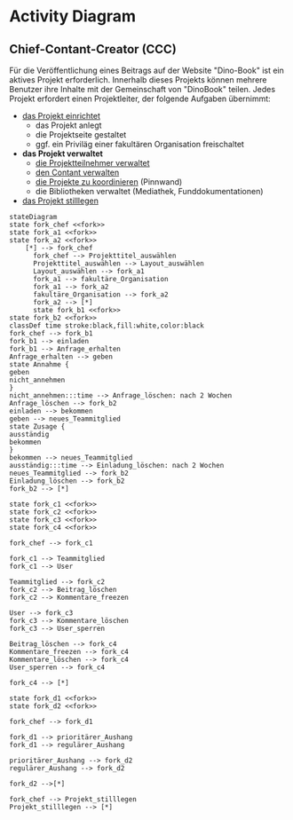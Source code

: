 # Activity Diagram

## Chief-Contant-Creator (CCC)

Für die Veröffentlichung eines Beitrags auf der Website "Dino-Book" ist ein aktives Projekt erforderlich. Innerhalb dieses Projekts können mehrere Benutzer ihre Inhalte mit der Gemeinschaft von "DinoBook" teilen. Jedes Projekt erfordert einen Projektleiter, der folgende Aufgaben übernimmt:

- [das Projekt einrichtet](https://github.com/DBsMOJO/SYP-DinoBook/blob/main/ActivityDiagram_PEr.md)
	- das Projekt anlegt
	- die Projektseite gestaltet
	- ggf. ein Priviläg einer fakultären Organisation freischaltet
- **das Projekt verwaltet**
	- [die Projektteilnehmer verwaltet](https://github.com/DBsMOJO/SYP-DinoBook/blob/main/ActivityDiagram_PVw.md)
	- [den Contant verwalten](https://github.com/DBsMOJO/SYP-DinoBook/blob/main/ActivityDiagram_CVw.md)
	- [die Projekte zu koordinieren](https://github.com/DBsMOJO/SYP-DinoBook/blob/main/ActivityDiagram_PKoo.md) (Pinnwand)
	- die Bibliotheken verwaltet (Mediathek, Funddokumentationen)
- [das Projekt stilllegen](https://github.com/DBsMOJO/SYP-DinoBook/blob/main/ActivityDiagram_PSl.md)

```mermaid
stateDiagram
state fork_chef <<fork>>
state fork_a1 <<fork>>
state fork_a2 <<fork>>
    [*] --> fork_chef
	  fork_chef --> Projekttitel_auswählen
	  Projekttitel_auswählen --> Layout_auswählen
	  Layout_auswählen --> fork_a1
	  fork_a1 --> fakultäre_Organisation
	  fork_a1 --> fork_a2
	  fakultäre_Organisation --> fork_a2
	  fork_a2 --> [*]
	  state fork_b1 <<fork>>
state fork_b2 <<fork>>
classDef time stroke:black,fill:white,color:black
fork_chef --> fork_b1
fork_b1 --> einladen
fork_b1 --> Anfrage_erhalten
Anfrage_erhalten --> geben
state Annahme {
geben
nicht_annehmen
}
nicht_annehmen:::time --> Anfrage_löschen: nach 2 Wochen
Anfrage_löschen --> fork_b2
einladen --> bekommen
geben --> neues_Teammitglied
state Zusage {
ausständig
bekommen
}
bekommen --> neues_Teammitglied
ausständig:::time --> Einladung_löschen: nach 2 Wochen
neues_Teammitglied --> fork_b2
Einladung_löschen --> fork_b2
fork_b2 --> [*]

state fork_c1 <<fork>>
state fork_c2 <<fork>>
state fork_c3 <<fork>>
state fork_c4 <<fork>>

fork_chef --> fork_c1

fork_c1 --> Teammitglied
fork_c1 --> User

Teammitglied --> fork_c2
fork_c2 --> Beitrag_löschen
fork_c2 --> Kommentare_freezen

User --> fork_c3
fork_c3 --> Kommentare_löschen
fork_c3 --> User_sperren

Beitrag_löschen --> fork_c4
Kommentare_freezen --> fork_c4
Kommentare_löschen --> fork_c4
User_sperren --> fork_c4

fork_c4 --> [*]

state fork_d1 <<fork>>
state fork_d2 <<fork>>

fork_chef --> fork_d1

fork_d1 --> prioritärer_Aushang
fork_d1 --> regulärer_Aushang

prioritärer_Aushang --> fork_d2
regulärer_Aushang --> fork_d2

fork_d2 -->[*]

fork_chef --> Projekt_stilllegen
Projekt_stilllegen --> [*]
```
